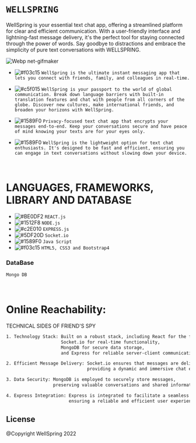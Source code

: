# ``` WELLSPRING ```
WellSpring is your essential text chat app, offering a streamlined platform for clear and efficient communication. With a user-friendly interface and lightning-fast message delivery, it's the perfect tool for staying connected through the power of words. Say goodbye to distractions and embrace the simplicity of pure text conversations with WELLSPRING.

![Webp net-gifmaker](https://user-images.githubusercontent.com/53748350/265289780-c763c99b-e9b2-478f-86b7-8c875e3607b7.gif)

   - ![#f03c15](https://via.placeholder.com/15/f03c15/000000?text=+) `WellSpring is the ultimate instant messaging app that lets you connect with friends, family, and colleagues in real-time.`

  -  ![#c5f015](https://via.placeholder.com/15/c5f015/000000?text=+) `WellSpring is your passport to the world of global communication. Break down language barriers with built-in translation features and chat with people from all corners of the globe. Discover new cultures, make international friends, and broaden your horizons with WellSpring.`

  - ![#1589F0](https://via.placeholder.com/15/1589F0/000000?text=+) `Privacy-focused text chat app that encrypts your messages end-to-end. Keep your conversations secure and have peace of mind knowing your texts are for your eyes only.`

  - ![#1589F0](https://via.placeholder.com/15/1589F0/000000?text=+) `WellSpring is the lightweight option for text chat enthusiasts. It's designed to be fast and efficient, ensuring you can engage in text conversations without slowing down your device.`

 

 <br>

# LANGUAGES, FRAMEWORKS, LIBRARY AND DATABASE

- ![#BE0DF2](https://via.placeholder.com/15/1589F0/000000?text=+) `REACT.js`
- ![#1512F8](https://via.placeholder.com/15/1589F0/000000?text=+) `NODE.js`
- ![#c2E010](https://via.placeholder.com/15/c5f015/000000?text=+) `EXPRESS.js`
- ![#5DF20D](https://via.placeholder.com/15/f03c15/000000?text=+) `Socket.io`
- ![#1589F0](https://via.placeholder.com/15/1589F0/000000?text=+) `Java Script`
- ![#f03c15](https://via.placeholder.com/15/f03c15/000000?text=+) `HTML5, CSS3 and Bootstrap4`



### DataBase 
```diff
Mongo DB
```

<br>

# Online Reachability:


TECHNICAL SIDES OF FRIEND'S SPY
```sh
1. Technology Stack: Built on a robust stack, including React for the front-end, Node.js for the server,
                     Socket.io for real-time functionality,
                     MongoDB for secure data storage,
                     and Express for reliable server-client communication.

2. Efficient Message Delivery: Socket.io ensures that messages are delivered instantaneously,
                               providing a dynamic and immersive chat experience.

3. Data Security: MongoDB is employed to securely store messages,
                  preserving valuable conversations and shared information.

4. Express Integration: Express is integrated to facilitate a seamless connection between the front-end and back-end,
                        ensuring a reliable and efficient user experience.


```



License
----
@Copyright WellSpring 2022


